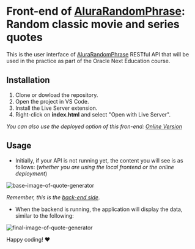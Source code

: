 # Front-end of [AluraRandomPhrase](https://github.com/vivi-ana/AluraRandomPhrase): Random classic movie and series quotes

This is the user interface of [AluraRandomPhrase](https://github.com/vivi-ana/AluraRandomPhrase) RESTful API  that will be used in the practice as part of the Oracle Next Education course.

## Installation

1. Clone or dowload the repository.
2. Open the project in VS Code.
3. Install the Live Server extension.
4. Right-click on **index.html** and select "Open with Live Server".

*You can also use the deployed option of this fron-end: [Online Version](https://vivi-ana.github.io/FrontEndAluraRandomPhrase/)*

## Usage

- Initially, if your API is not running yet, the content you will see is as follows: (*whether you are using the local frontend or the online deployment*)

![base-image-of-quote-generator](https://res.cloudinary.com/dpvshriob/image/upload/v1732996369/Vista1_rezn59.png)

*Remember, this is the [back-end side](https://github.com/vivi-ana/AluraRandomPhrase)*.

- When the backend is running, the application will display the data, similar to the following:


![final-image-of-quote-generator](https://res.cloudinary.com/dpvshriob/image/upload/v1732996996/Vista2_epheyj.png)


Happy coding! ❤️